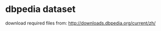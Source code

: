 dbpedia dataset
===============
download required files from: http://downloads.dbpedia.org/current/zh/

